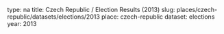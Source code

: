 type: na
title: Czech Republic / Election Results (2013)
slug: places/czech-republic/datasets/elections/2013
place: czech-republic
dataset: elections
year: 2013
